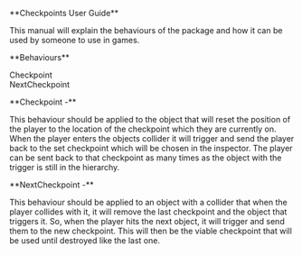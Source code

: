 \*\*Checkpoints User Guide\*\*

This manual will explain the behaviours of the package and how it can be
used by someone to use in games.

\*\*Behaviours\*\*

Checkpoint\
NextCheckpoint

\*\*Checkpoint -\*\*

This behaviour should be applied to the object that will reset the
position of the player to the location of the checkpoint which they are
currently on. When the player enters the objects collider it will
trigger and send the player back to the set checkpoint which will be
chosen in the inspector. The player can be sent back to that checkpoint
as many times as the object with the trigger is still in the hierarchy.

\*\*NextCheckpoint -\*\*

This behaviour should be applied to an object with a collider that when
the player collides with it, it will remove the last checkpoint and the
object that triggers it. So, when the player hits the next object, it
will trigger and send them to the new checkpoint. This will then be the
viable checkpoint that will be used until destroyed like the last one.
